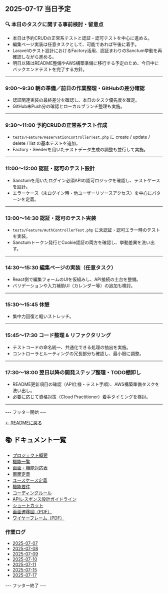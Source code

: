 ## 2025-07-17 当日予定

### 🔍 本日のタスクに関する事前検討・留意点
- 本日は予約CRUDの正常系テストと認証・認可テストを中心に進める。
- 編集ページ実装は任意タスクとして、可能であれば午後に着手。
- Laravelのテスト設計におけるFactory活用、認証まわりのSanctum挙動を再確認しながら進める。
- 明日以降はREADME整備やAWS構築準備に移行する予定のため、今日中にバックエンドテストを完了する方針。

---

### 9:00〜9:30 朝の準備／前日の作業整理・GitHubの差分確認  
- 認証関連実装の最終差分を確認し、本日のタスク優先度を確定。  
- GitHub未Push分の確認とローカルブランチ整理も実施。  

---

### 9:30〜11:00 予約CRUDの正常系テスト作成  
- `tests/Feature/ReservationControllerTest.php` に create / update / delete / list の基本テストを追加。  
- Factory・Seederを用いたテストデータ生成の調整も並行して実施。  

---

### 11:00〜12:00 認証・認可のテスト設計  
- Sanctumを用いたログイン必須APIの認可ロジックを確認し、テストケースを設計。  
- エラーケース（未ログイン時・他ユーザーリソースアクセス）を中心にパターンを定義。  

---

### 13:00〜14:30 認証・認可のテスト実装  
- `tests/Feature/AuthControllerTest.php` に未認証・認可エラー時のテストを実装。  
- Sanctumトークン発行とCookie認証の両方を確認し、挙動差異を洗い出す。  

---

### 14:30〜15:30 編集ページの実装（任意タスク）  
- React側で編集フォームのUIを仮組みし、API接続の土台を整備。  
- バリデーションや入力補助UI（カレンダー等）の追加も検討。  

---

### 15:30〜15:45 休憩  
- 集中力回復と軽いストレッチ。

---

### 15:45〜17:30 コード整理 & リファクタリング  
- テストコードの命名統一、共通化できる処理の抽出を実施。  
- コントローラとルーティングの冗長部分も確認し、最小限に調整。  

---

### 17:30〜18:00 翌日以降の開発ステップ整理・TODO棚卸し  
- README更新項目の確認（API仕様・テスト手順）、AWS構築準備タスクを洗い出し。  
- 必要に応じて資格対策（Cloud Practitioner）着手タイミングを検討。  

---

--- フッター開始 ---

[← READMEに戻る](../../README.md)

## 📚 ドキュメント一覧

- [プロジェクト概要](../project-overview.md)
- [機能一覧](../features.md)
- [画面・機能対応表](../function_screen_map.md)
- [画面定義](../screens.md)
- [ユースケース定義](../usecase_reserve.md)
- [機能要件](../functional_requirements.md)
- [コーディングルール](../coding-rules.md)
- [APIレスポンス設計ガイドライン](../api_response.md)
- [ショートカット](../shortcuts.md)
- [画面遷移図（PDF）](../画面遷移図.pdf)
- [ワイヤーフレーム（PDF）](../ワイヤーフレーム.pdf)

### 作業ログ
- [2025-07-07](../logs/2025-07-07.md)
- [2025-07-08](../logs/2025-07-08.md)
- [2025-07-09](../logs/2025-07-09.md)
- [2025-07-10](../logs/2025-07-10.md)
- [2025-07-11](../logs/2025-07-11.md)
- [2025-07-15](../logs/2025-07-15.md)
- [2025-07-17](../logs/2025-07-17.md)

--- フッター終了 ---
